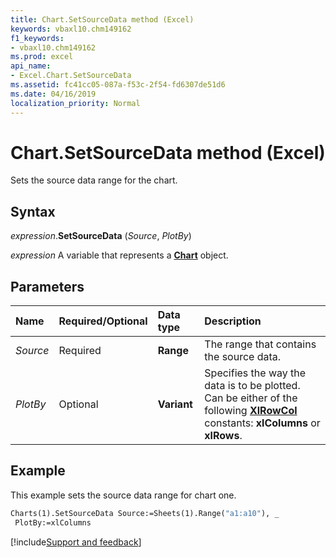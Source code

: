 ```yaml
---
title: Chart.SetSourceData method (Excel)
keywords: vbaxl10.chm149162
f1_keywords:
- vbaxl10.chm149162
ms.prod: excel
api_name:
- Excel.Chart.SetSourceData
ms.assetid: fc41cc05-087a-f53c-2f54-fd6307de51d6
ms.date: 04/16/2019
localization_priority: Normal
---
```



# Chart.SetSourceData method (Excel)

Sets the source data range for the chart.


## Syntax

_expression_.**SetSourceData** (_Source_, _PlotBy_)

_expression_ A variable that represents a **[Chart](Excel.Chart(object).md)** object.


## Parameters

|Name|Required/Optional|Data type|Description|
|:-----|:-----|:-----|:-----|
| _Source_|Required| **Range**|The range that contains the source data.|
| _PlotBy_|Optional| **Variant**|Specifies the way the data is to be plotted. Can be either of the following **[XlRowCol](Excel.XlRowCol.md)** constants: **xlColumns** or **xlRows**.|

## Example

This example sets the source data range for chart one.

```vb
Charts(1).SetSourceData Source:=Sheets(1).Range("a1:a10"), _ 
 PlotBy:=xlColumns
```



[!include[Support and feedback](~/includes/feedback-boilerplate.md)]
